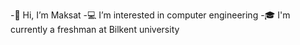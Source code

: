 -👋 Hi, I’m Maksat
-💻 I’m interested in computer engineering 
-🎓 I'm currently a freshman at Bilkent university 
<!---
maksatx/maksatx is a ✨ special ✨ repository because its `README.md` (this file) appears on your GitHub profile.
You can click the Preview link to take a look at your changes.
--->
